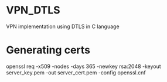 # VPN_DTLS
VPN implementation using DTLS in C language

# Generating certs
openssl req -x509 -nodes -days 365 -newkey rsa:2048 -keyout server_key.pem -out server_cert.pem -config openssl.cnf